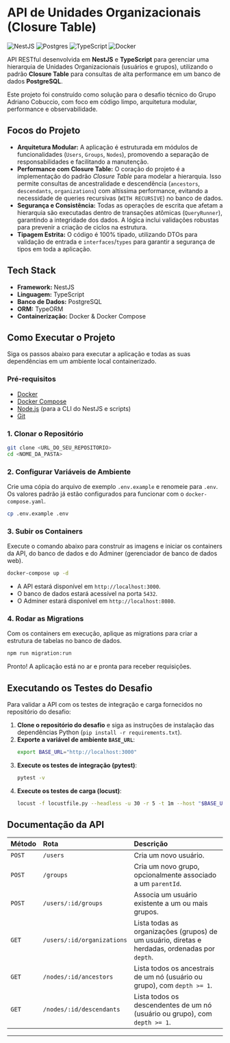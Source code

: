 # API de Unidades Organizacionais (Closure Table)

![NestJS](https://img.shields.io/badge/NestJS-%23E0234E.svg?style=for-the-badge&logo=nestjs&logoColor=white)
![Postgres](https://img.shields.io/badge/PostgreSQL-4169E1.svg?style=for-the-badge&logo=postgresql&logoColor=white)
![TypeScript](https://img.shields.io/badge/TypeScript-3178C6.svg?style=for-the-badge&logo=typescript&logoColor=white)
![Docker](https://img.shields.io/badge/Docker-2496ED.svg?style=for-the-badge&logo=docker&logoColor=white)

API RESTful desenvolvida em **NestJS** e **TypeScript** para gerenciar uma hierarquia de Unidades Organizacionais (usuários e grupos), utilizando o padrão **Closure Table** para consultas de alta performance em um banco de dados **PostgreSQL**.

Este projeto foi construído como solução para o desafio técnico do Grupo Adriano Cobuccio, com foco em código limpo, arquitetura modular, performance e observabilidade.

## Focos do Projeto

* **Arquitetura Modular:** A aplicação é estruturada em módulos de funcionalidades (`Users`, `Groups`, `Nodes`), promovendo a separação de responsabilidades e facilitando a manutenção.
* **Performance com Closure Table:** O coração do projeto é a implementação do padrão *Closure Table* para modelar a hierarquia. Isso permite consultas de ancestralidade e descendência (`ancestors`, `descendants`, `organizations`) com altíssima performance, evitando a necessidade de queries recursivas (`WITH RECURSIVE`) no banco de dados.
* **Segurança e Consistência:** Todas as operações de escrita que afetam a hierarquia são executadas dentro de transações atômicas (`QueryRunner`), garantindo a integridade dos dados. A lógica inclui validações robustas para prevenir a criação de ciclos na estrutura.
* **Tipagem Estrita:** O código é 100% tipado, utilizando DTOs para validação de entrada e `interfaces`/`types` para garantir a segurança de tipos em toda a aplicação.

## Tech Stack

* **Framework:** NestJS
* **Linguagem:** TypeScript
* **Banco de Dados:** PostgreSQL
* **ORM:** TypeORM
* **Containerização:** Docker & Docker Compose

## Como Executar o Projeto

Siga os passos abaixo para executar a aplicação e todas as suas dependências em um ambiente local containerizado.

### Pré-requisitos

* [Docker](https://www.docker.com/get-started/)
* [Docker Compose](https://docs.docker.com/compose/install/)
* [Node.js](https://nodejs.org/) (para a CLI do NestJS e scripts)
* [Git](https://git-scm.com/)

### 1. Clonar o Repositório

```bash
git clone <URL_DO_SEU_REPOSITORIO>
cd <NOME_DA_PASTA>
```

### 2. Configurar Variáveis de Ambiente

Crie uma cópia do arquivo de exemplo `.env.example` e renomeie para `.env`. Os valores padrão já estão configurados para funcionar com o `docker-compose.yaml`.

```bash
cp .env.example .env
```

### 3. Subir os Containers

Execute o comando abaixo para construir as imagens e iniciar os containers da API, do banco de dados e do Adminer (gerenciador de banco de dados web).

```bash
docker-compose up -d
```

* A API estará disponível em `http://localhost:3000`.
* O banco de dados estará acessível na porta `5432`.
* O Adminer estará disponível em `http://localhost:8080`.

### 4. Rodar as Migrations

Com os containers em execução, aplique as migrations para criar a estrutura de tabelas no banco de dados.

```bash
npm run migration:run
```

Pronto! A aplicação está no ar e pronta para receber requisições.

## Executando os Testes do Desafio

Para validar a API com os testes de integração e carga fornecidos no repositório do desafio:

1.  **Clone o repositório do desafio** e siga as instruções de instalação das dependências Python (`pip install -r requirements.txt`).
2.  **Exporte a variável de ambiente `BASE_URL`**:
    ```bash
    export BASE_URL="http://localhost:3000"
    ```
3.  **Execute os testes de integração (pytest)**:
    ```bash
    pytest -v
    ```
4.  **Execute os testes de carga (locust)**:
    ```bash
    locust -f locustfile.py --headless -u 30 -r 5 -t 1m --host "$BASE_URL"
    ```

## Documentação da API

| Método | Rota                                       | Descrição                                                                      |
| :----- | :----------------------------------------- | :------------------------------------------------------------------------------- |
| `POST` | `/users`                                   | Cria um novo usuário.                                                            |
| `POST` | `/groups`                                  | Cria um novo grupo, opcionalmente associado a um `parentId`.                     |
| `POST` | `/users/:id/groups`                        | Associa um usuário existente a um ou mais grupos.                                |
| `GET`  | `/users/:id/organizations`                 | Lista todas as organizações (grupos) de um usuário, diretas e herdadas, ordenadas por `depth`. |
| `GET`  | `/nodes/:id/ancestors`                     | Lista todos os ancestrais de um nó (usuário ou grupo), com `depth >= 1`.         |
| `GET`  | `/nodes/:id/descendants`                   | Lista todos os descendentes de um nó (usuário ou grupo), com `depth >= 1`.       |

---

